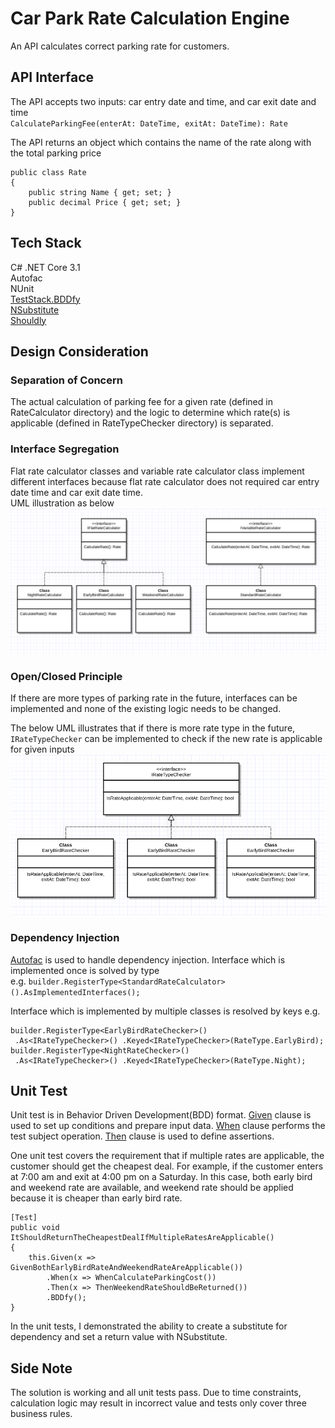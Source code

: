 # Car Park Rate Calculation Engine

An API calculates correct parking rate for customers.

## API Interface
The API accepts two inputs: car entry date and time, and car exit date and time  
`CalculateParkingFee(enterAt: DateTime, exitAt: DateTime): Rate`  

The API returns an object which contains the name of the rate along with the total parking price
```
public class Rate
{
    public string Name { get; set; }
    public decimal Price { get; set; }
}
```

## Tech Stack
C# .NET Core 3.1    
Autofac  
NUnit   
[TestStack.BDDfy](https://github.com/TestStack/TestStack.BDDfy)  
[NSubstitute](https://nsubstitute.github.io/)  
[Shouldly](https://github.com/shouldly/shouldly)

## Design Consideration
### Separation of Concern
The actual calculation of parking fee for a given rate (defined in RateCalculator directory) and
the logic to determine which rate(s) is applicable (defined in RateTypeChecker directory) is separated.

### Interface Segregation
Flat rate calculator classes and variable rate calculator class implement different interfaces
because flat rate calculator does not required car entry date time and car exit date time.   
UML illustration as below ![here](./Rate%20Calculation%20Logic.png)

### Open/Closed Principle
If there are more types of parking rate in the future, interfaces can be implemented and none of 
the existing logic needs to be changed.   

The below UML illustrates that if there is more rate type in the future, `IRateTypeChecker` can be
implemented to check if the new rate is applicable for given inputs ![here](./Rate%20Checking%20Logic.png)

### Dependency Injection
[Autofac](https://autofac.org/) is used to handle dependency injection. 
Interface which is implemented once is solved by type  
e.g. `builder.RegisterType<StandardRateCalculator>().AsImplementedInterfaces();`

Interface which is implemented by multiple classes is resolved by keys e.g.
```  
builder.RegisterType<EarlyBirdRateChecker>()  
 .As<IRateTypeChecker>() .Keyed<IRateTypeChecker>(RateType.EarlyBird);  
builder.RegisterType<NightRateChecker>()  
 .As<IRateTypeChecker>() .Keyed<IRateTypeChecker>(RateType.Night);
 ```

## Unit Test
Unit test is in Behavior Driven Development(BDD) format. <u>Given</u> clause is used to set up conditions 
and prepare input data. <u>When</u> clause performs the test subject operation. <u>Then</u> clause is used 
to define assertions. 

One unit test covers the requirement that if multiple rates are applicable, the customer should get the cheapest deal.
For example, if the customer enters at 7:00 am and exit at 4:00 pm on a Saturday. In this case, both early bird and weekend 
rate are available, and weekend rate should be applied because it is cheaper than early bird rate.  
```
[Test]
public void ItShouldReturnTheCheapestDealIfMultipleRatesAreApplicable()
{
    this.Given(x => GivenBothEarlyBirdRateAndWeekendRateAreApplicable())
        .When(x => WhenCalculateParkingCost())
        .Then(x => ThenWeekendRateShouldBeReturned())
        .BDDfy();
}
```

In the unit tests, I demonstrated the ability to create a substitute for dependency and set a return value 
with NSubstitute.

## Side Note
The solution is working and all unit tests pass. Due to time constraints, calculation logic 
may result in incorrect value and tests only cover three business rules.
